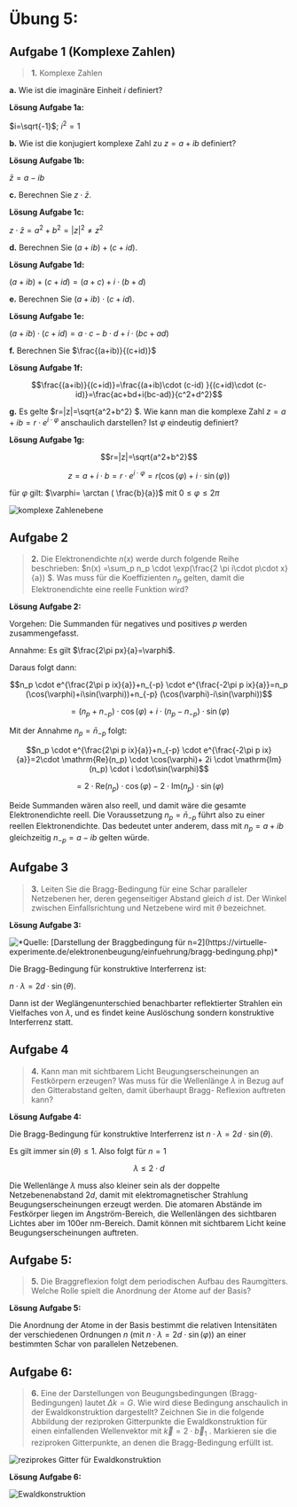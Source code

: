 <!--
author:   Claudia Funke

email:    claudia.funke@physik.tu-freiberg.de

version:  0.0.1

language: de

narrator: Deutsch Female

comment:  Struktur der Materie Übung 5, Komplexe Zahlen

@style
.lia-toc__bottom {
    display: none;
}
@end


import: https://raw.githubusercontent.com/liaTemplates/KekuleJS/master/README.md

-->




# Übung 5: 


## Aufgabe 1 (Komplexe Zahlen)
> __1.__ Komplexe Zahlen

__a.__  Wie ist die imaginäre Einheit $i$ definiert?

**Lösung Aufgabe 1a:**

$i=\sqrt{-1}$; $i^2=1$


__b.__  Wie ist die konjugiert komplexe  Zahl zu $z=a+ib$ definiert?

**Lösung Aufgabe 1b:**

$\bar{z}=a-ib$ 

__c.__  Berechnen Sie $z\cdot \bar{z}$.

**Lösung Aufgabe 1c:**

$z\cdot \bar{z}=a^2+b^2=|z|^2 \ne z^2$

__d.__  Berechnen Sie $(a+ib)+(c+id)$.

**Lösung Aufgabe 1d:**

$(a+ib)+(c+id)=(a+c)+i\cdot(b+d)$


__e.__  Berechnen Sie $(a+ib)\cdot(c+id)$.


**Lösung Aufgabe 1e:**

$(a+ib)\cdot(c+id)=a\cdot c -b \cdot d +i\cdot (bc+ad)$




__f.__  Berechnen Sie $\frac{(a+ib)}{(c+id)}$

**Lösung Aufgabe 1f:**


 $$\frac{(a+ib)}{(c+id)}=\frac{(a+ib)\cdot (c-id) }{(c+id)\cdot (c-id)}=\frac{ac+bd+i(bc-ad)}{c^2+d^2}$$


__g.__  Es gelte $r=|z|=\sqrt{a^2+b^2} $. Wie kann man die komplexe Zahl $z=a+ib=r\cdot e^{i\cdot \varphi}$ anschaulich darstellen? Ist $\varphi$ eindeutig definiert?

**Lösung Aufgabe 1g:**

$$r=|z|=\sqrt{a^2+b^2}$$

$$z=a+i\cdot b=r\cdot e^{i\cdot \varphi}=r(\cos(\varphi)+i\cdot \sin(\varphi) )$$

für $\varphi$ gilt: $\varphi= \arctan  ( \frac{b}{a})$ mit $0 \le \varphi \le 2\pi$

![komplexe Zahlenebene](media/imaginaereZahl.png "*Quelle:  Claudia Funke licensed under [CC BY-NC-SA ](https://creativecommons.org/licenses/by-nc-sa/4.0/)*")

## Aufgabe 2


> __2.__ Die Elektronendichte $n(x)$  werde durch folgende Reihe beschrieben: $n(x) =\sum_p n_p \cdot \exp(\frac{2 \pi i\cdot p\cdot x}{a}) $. Was muss für die Koeffizienten $n_p$ gelten, damit die Elektronendichte eine reelle Funktion wird? 

**Lösung Aufgabe 2:**

Vorgehen: Die Summanden für negatives und positives $p$ werden zusammengefasst. 

Annahme: Es gilt  $\frac{2\pi px}{a}=\varphi$.

Daraus folgt dann:

$$n_p \cdot e^{\frac{2\pi p ix}{a}}+n_{-p} \cdot e^{\frac{-2\pi p ix}{a}}=n_p (\cos(\varphi)+i\sin(\varphi))+n_{-p} (\cos(\varphi)-i\sin(\varphi))$$

$$=(n_p+n_{-p})\cdot \cos(\varphi)+ i \cdot (n_p-n_{-p}) \cdot \sin(\varphi)$$

Mit der Annahme  $n_p=\bar{n}_{-p}$ folgt:

$$n_p \cdot e^{\frac{2\pi p ix}{a}}+n_{-p} \cdot e^{\frac{-2\pi p ix}{a}}=2\cdot \mathrm{Re}(n_p) \cdot \cos(\varphi)+ 2i \cdot \mathrm{Im}(n_p) \cdot i \cdot\sin(\varphi)$$

$$=2\cdot \mathrm{Re}(n_p) \cdot \cos(\varphi)- 2 \cdot  \mathrm{Im}(n_p)  \cdot\sin(\varphi)$$

Beide Summanden wären also reell, und damit wäre die gesamte Elektronendichte reell. Die Voraussetzung $n_p=\bar{n}_{-p}$ führt also zu einer reellen Elektronendichte. 
Das bedeutet unter anderem,  dass mit  $n_p=a+ib$ gleichzeitig $n_{-p}=a-ib$ gelten würde. 


## Aufgabe 3
>__3.__ Leiten Sie die Bragg-Bedingung für eine Schar paralleler Netzebenen her, deren gegenseitiger Abstand gleich $d$ ist. Der Winkel zwischen Einfallsrichtung und Netzebene wird mit $\theta$ bezeichnet. 



**Lösung Aufgabe 3:**

![](https://virtuelle-experimente.de/bilder/elektronenbeugung/Bragg-Bedingung.png "*Quelle: [Darstellung der Braggbedingung für n=2](https://virtuelle-experimente.de/elektronenbeugung/einfuehrung/bragg-bedingung.php)*")



Die Bragg-Bedingung für konstruktive Interferrenz ist:

$n\cdot \lambda =2d\cdot \sin (\theta)$.

Dann ist der Weglängenunterschied benachbarter reflektierter Strahlen ein Vielfaches von $\lambda$, und es findet keine Auslöschung sondern konstruktive Interferrenz statt.


## Aufgabe 4
>__4.__  Kann man mit sichtbarem Licht Beugungserscheinungen an Festkörpern erzeugen? Was muss für die Wellenlänge $\lambda$ in Bezug auf den Gitterabstand gelten, damit überhaupt Bragg- Reflexion auftreten kann?


**Lösung Aufgabe 4:**


Die Bragg-Bedingung für konstruktive Interferrenz ist 
$n\cdot \lambda =2d\cdot \sin (\theta)$. 

Es gilt immer 
$\sin (\theta) \le 1$. Also folgt für $n=1$ 

$$\lambda \le 2\cdot d $$

Die Wellenlänge $\lambda$ muss also kleiner sein als der doppelte Netzebenenabstand $2d$, damit mit elektromagnetischer Strahlung Beugungserscheinungen erzeugt werden. Die atomaren Abstände im Festkörper liegen im Angström-Bereich, die Wellenlängen des sichtbaren Lichtes aber im 100er nm-Bereich. Damit können mit sichtbarem Licht keine Beugungserscheinungen auftreten.


## Aufgabe 5:
>__5.__ Die Braggreflexion folgt dem periodischen Aufbau des Raumgitters. Welche Rolle spielt die Anordnung der Atome auf der Basis?


**Lösung Aufgabe 5:**

Die Anordnung der Atome in der Basis bestimmt die relativen Intensitäten der verschiedenen Ordnungen $n$ (mit $n\cdot \lambda =2d\cdot \sin (\varphi)$) an einer bestimmten Schar von parallelen Netzebenen.

## Aufgabe 6:


>__6.__ Eine der Darstellungen von Beugungsbedingungen (Bragg-Bedingungen) lautet $\Delta k=G$. Wie wird diese Bedingung anschaulich in der Ewaldkonstruktion dargestellt? Zeichnen Sie in die folgende Abbildung der reziproken Gitterpunkte die Ewaldkonstruktion für einen einfallenden Wellenvektor mit $\vec{k}=2\cdot \vec{b}_1$  . Markieren sie die reziproken Gitterpunkte, an denen die Bragg-Bedingung erfüllt ist.

![reziprokes Gitter für Ewaldkonstruktion](media/VorlageEwaldkonstruktion.png "*Quelle:  Claudia Funke licensed under [CC BY-NC-SA ](https://creativecommons.org/licenses/by-nc-sa/4.0/)*")



**Lösung Aufgabe 6:**

![Ewaldkonstruktion](media/Ewaldkonstruktion.png "*Quelle:  Claudia Funke licensed under [CC BY-NC-SA ](https://creativecommons.org/licenses/by-nc-sa/4.0/)*")



